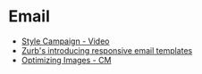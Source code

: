 # Email

* [Style Campaign - Video](http://stylecampaign.com/)
* [Zurb's introducing responsive email templates](http://zurb.com/article/1119/create-emails-for-any-device-introducing-)
* [Optimizing Images - CM](http://www.campaignmonitor.com/guides/mobile/optimizing-images/)